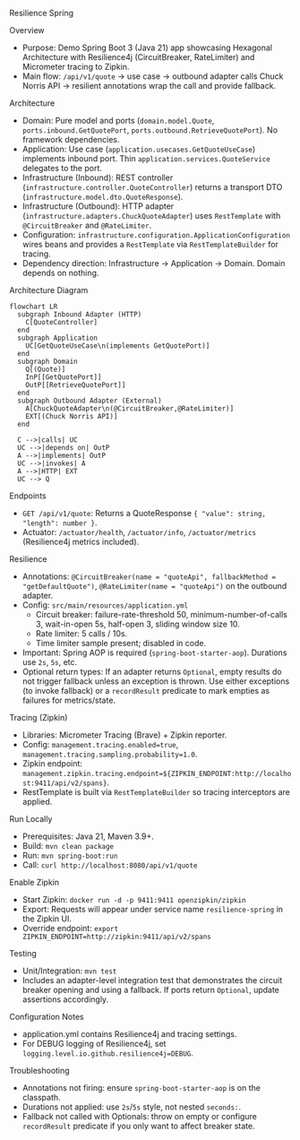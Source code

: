 Resilience Spring

Overview
- Purpose: Demo Spring Boot 3 (Java 21) app showcasing Hexagonal Architecture with Resilience4j (CircuitBreaker, RateLimiter) and Micrometer tracing to Zipkin.
- Main flow: `/api/v1/quote` → use case → outbound adapter calls Chuck Norris API → resilient annotations wrap the call and provide fallback.

Architecture
- Domain: Pure model and ports (`domain.model.Quote`, `ports.inbound.GetQuotePort`, `ports.outbound.RetrieveQuotePort`). No framework dependencies.
- Application: Use case (`application.usecases.GetQuoteUseCase`) implements inbound port. Thin `application.services.QuoteService` delegates to the port.
- Infrastructure (Inbound): REST controller (`infrastructure.controller.QuoteController`) returns a transport DTO (`infrastructure.model.dto.QuoteResponse`).
- Infrastructure (Outbound): HTTP adapter (`infrastructure.adapters.ChuckQuoteAdapter`) uses `RestTemplate` with `@CircuitBreaker` and `@RateLimiter`.
- Configuration: `infrastructure.configuration.ApplicationConfiguration` wires beans and provides a `RestTemplate` via `RestTemplateBuilder` for tracing.
- Dependency direction: Infrastructure → Application → Domain. Domain depends on nothing.

Architecture Diagram
```mermaid
flowchart LR
  subgraph Inbound Adapter (HTTP)
    C[QuoteController]
  end
  subgraph Application
    UC[GetQuoteUseCase\n(implements GetQuotePort)]
  end
  subgraph Domain
    Q[(Quote)]
    InP[[GetQuotePort]]
    OutP[[RetrieveQuotePort]]
  end
  subgraph Outbound Adapter (External)
    A[ChuckQuoteAdapter\n(@CircuitBreaker,@RateLimiter)]
    EXT[(Chuck Norris API)]
  end

  C -->|calls| UC
  UC -->|depends on| OutP
  A -->|implements| OutP
  UC -->|invokes| A
  A -->|HTTP| EXT
  UC --> Q
```

Endpoints
- `GET /api/v1/quote`: Returns a QuoteResponse `{ "value": string, "length": number }`.
- Actuator: `/actuator/health`, `/actuator/info`, `/actuator/metrics` (Resilience4j metrics included).

Resilience
- Annotations: `@CircuitBreaker(name = "quoteApi", fallbackMethod = "getDefaultQuote")`, `@RateLimiter(name = "quoteApi")` on the outbound adapter.
- Config: `src/main/resources/application.yml`
  - Circuit breaker: failure-rate-threshold 50, minimum-number-of-calls 3, wait-in-open 5s, half-open 3, sliding window size 10.
  - Rate limiter: 5 calls / 10s.
  - Time limiter sample present; disabled in code.
- Important: Spring AOP is required (`spring-boot-starter-aop`). Durations use `2s`, `5s`, etc.
- Optional return types: If an adapter returns `Optional`, empty results do not trigger fallback unless an exception is thrown. Use either exceptions (to invoke fallback) or a `recordResult` predicate to mark empties as failures for metrics/state.

Tracing (Zipkin)
- Libraries: Micrometer Tracing (Brave) + Zipkin reporter.
- Config: `management.tracing.enabled=true`, `management.tracing.sampling.probability=1.0`.
- Zipkin endpoint: `management.zipkin.tracing.endpoint=${ZIPKIN_ENDPOINT:http://localhost:9411/api/v2/spans}`.
- RestTemplate is built via `RestTemplateBuilder` so tracing interceptors are applied.

Run Locally
- Prerequisites: Java 21, Maven 3.9+.
- Build: `mvn clean package`
- Run: `mvn spring-boot:run`
- Call: `curl http://localhost:8080/api/v1/quote`

Enable Zipkin
- Start Zipkin: `docker run -d -p 9411:9411 openzipkin/zipkin`
- Export: Requests will appear under service name `resilience-spring` in the Zipkin UI.
- Override endpoint: `export ZIPKIN_ENDPOINT=http://zipkin:9411/api/v2/spans`

Testing
- Unit/Integration: `mvn test`
- Includes an adapter-level integration test that demonstrates the circuit breaker opening and using a fallback. If ports return `Optional`, update assertions accordingly.

Configuration Notes
- application.yml contains Resilience4j and tracing settings.
- For DEBUG logging of Resilience4j, set `logging.level.io.github.resilience4j=DEBUG`.

Troubleshooting
- Annotations not firing: ensure `spring-boot-starter-aop` is on the classpath.
- Durations not applied: use `2s`/`5s` style, not nested `seconds:`.
- Fallback not called with Optionals: throw on empty or configure `recordResult` predicate if you only want to affect breaker state.
